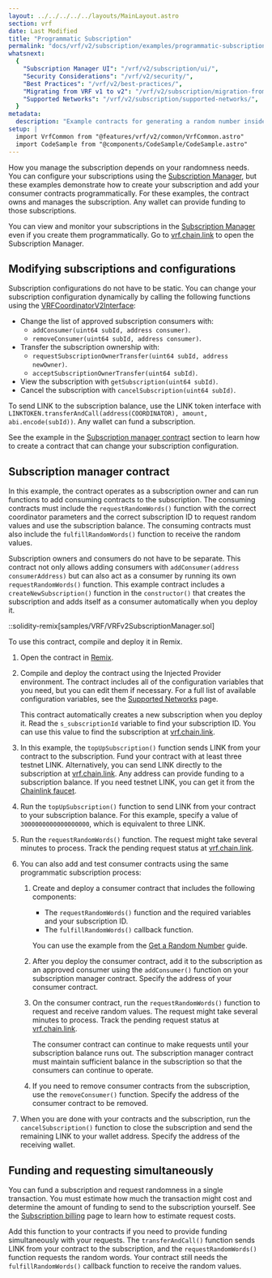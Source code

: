 ```yaml
---
layout: ../../../../../layouts/MainLayout.astro
section: vrf
date: Last Modified
title: "Programmatic Subscription"
permalink: "docs/vrf/v2/subscription/examples/programmatic-subscription/"
whatsnext:
  {
    "Subscription Manager UI": "/vrf/v2/subscription/ui/",
    "Security Considerations": "/vrf/v2/security/",
    "Best Practices": "/vrf/v2/best-practices/",
    "Migrating from VRF v1 to v2": "/vrf/v2/subscription/migration-from-v1/",
    "Supported Networks": "/vrf/v2/subscription/supported-networks/",
  }
metadata:
  description: "Example contracts for generating a random number inside a smart contract using Chainlink VRF v2."
setup: |
  import VrfCommon from "@features/vrf/v2/common/VrfCommon.astro"
  import CodeSample from "@components/CodeSample/CodeSample.astro"
---
```


<VrfCommon callout="subscription"/>

How you manage the subscription depends on your randomness needs. You can configure your subscriptions using the [Subscription Manager](/vrf/v2/subscription/ui/), but these examples demonstrate how to create your subscription and add your consumer contracts programmatically. For these examples, the contract owns and manages the subscription. Any wallet can provide funding to those subscriptions.

You can view and monitor your subscriptions in the [Subscription Manager](/vrf/v2/subscription/ui/) even if you create them programmatically. Go to [vrf.chain.link](https://vrf.chain.link) to open the Subscription Manager.

## Modifying subscriptions and configurations

Subscription configurations do not have to be static. You can change your subscription configuration dynamically by calling the following functions using the [VRFCoordinatorV2Interface](https://github.com/smartcontractkit/chainlink/blob/develop/contracts/src/v0.8/interfaces/VRFCoordinatorV2Interface.sol):

- Change the list of approved subscription consumers with:
  - `addConsumer(uint64 subId, address consumer)`.
  - `removeConsumer(uint64 subId, address consumer)`.
- Transfer the subscription ownership with:
  - `requestSubscriptionOwnerTransfer(uint64 subId, address newOwner)`.
  - `acceptSubscriptionOwnerTransfer(uint64 subId)`.
- View the subscription with `getSubscription(uint64 subId)`.
- Cancel the subscription with `cancelSubscription(uint64 subId)`.

To send LINK to the subscription balance, use the LINK token interface with `LINKTOKEN.transferAndCall(address(COORDINATOR), amount, abi.encode(subId))`. Any wallet can fund a subscription.

See the example in the [Subscription manager contract](#subscription-manager-contract) section to learn how to create a contract that can change your subscription configuration.

## Subscription manager contract

In this example, the contract operates as a subscription owner and can run functions to add consuming contracts to the subscription. The consuming contracts must include the `requestRandomWords()` function with the correct coordinator parameters and the correct subscription ID to request random values and use the subscription balance. The consuming contracts must also include the `fulfillRandomWords()` function to receive the random values.

Subscription owners and consumers do not have to be separate. This contract not only allows adding consumers with `addConsumer(address consumerAddress)` but can also act as a consumer by running its own `requestRandomWords()` function. This example contract includes a `createNewSubscription()` function in the `constructor()` that creates the subscription and adds itself as a consumer automatically when you deploy it.

::solidity-remix[samples/VRF/VRFv2SubscriptionManager.sol]

To use this contract, compile and deploy it in Remix.

1. Open the contract in [Remix](https://remix.ethereum.org/#url=https://docs.chain.link/samples/VRF/VRFv2SubscriptionManager.sol).

1. Compile and deploy the contract using the Injected Provider environment. The contract includes all of the configuration variables that you need, but you can edit them if necessary. For a full list of available configuration variables, see the [Supported Networks](/vrf/v2/subscription/supported-networks/) page.

   This contract automatically creates a new subscription when you deploy it. Read the `s_subscriptionId` variable to find your subscription ID. You can use this value to find the subscription at [vrf.chain.link](https://vrf.chain.link).

1. In this example, the `topUpSubscription()` function sends LINK from your contract to the subscription. Fund your contract with at least three testnet LINK. Alternatively, you can send LINK directly to the subscription at [vrf.chain.link](https://vrf.chain.link). Any address can provide funding to a subscription balance. If you need testnet LINK, you can get it from the [Chainlink faucet](https://faucets.chain.link/sepolia/).

1. Run the `topUpSubscription()` function to send LINK from your contract to your subscription balance. For this example, specify a value of `3000000000000000000`, which is equivalent to three LINK.

1. Run the `requestRandomWords()` function. The request might take several minutes to process. Track the pending request status at [vrf.chain.link](https://vrf.chain.link).

1. You can also add and test consumer contracts using the same programmatic subscription process:

   1. Create and deploy a consumer contract that includes the following components:

      - The `requestRandomWords()` function and the required variables and your subscription ID.
      - The `fulfillRandomWords()` callback function.

      You can use the example from the [Get a Random Number](/vrf/v2/subscription/examples/get-a-random-number/#analyzing-the-contract) guide.

   1. After you deploy the consumer contract, add it to the subscription as an approved consumer using the `addConsumer()` function on your subscription manager contract. Specify the address of your consumer contract.

   1. On the consumer contract, run the `requestRandomWords()` function to request and receive random values. The request might take several minutes to process. Track the pending request status at [vrf.chain.link](https://vrf.chain.link).

      The consumer contract can continue to make requests until your subscription balance runs out. The subscription manager contract must maintain sufficient balance in the subscription so that the consumers can continue to operate.

   1. If you need to remove consumer contracts from the subscription, use the `removeConsumer()` function. Specify the address of the consumer contract to be removed.

1. When you are done with your contracts and the subscription, run the `cancelSubscription()` function to close the subscription and send the remaining LINK to your wallet address. Specify the address of the receiving wallet.

## Funding and requesting simultaneously

You can fund a subscription and request randomness in a single transaction. You must estimate how much the transaction might cost and determine the amount of funding to send to the subscription yourself. See the [Subscription billing](/vrf/v2/subscription/#subscription-limits) page to learn how to estimate request costs.

<CodeSample src="snippets/VRF/VRFv2FundAndRequestFunction.sol" />

Add this function to your contracts if you need to provide funding simultaneously with your requests. The `transferAndCall()` function sends LINK from your contract to the subscription, and the `requestRandomWords()` function requests the random words. Your contract still needs the `fulfillRandomWords()` callback function to receive the random values.
